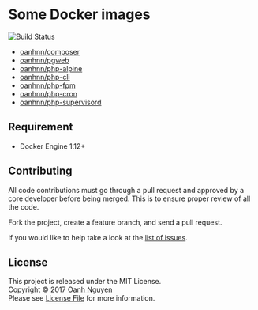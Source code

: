 # Some Docker images

[![Build Status](https://travis-ci.org/oanhnn/docker-images.svg?branch=master)](https://travis-ci.org/oanhnn/docker-images)

* [oanhnn/composer](https://github.com/oanhnn/docker-images/blob/master/composer/README.md)
* [oanhnn/pgweb](https://github.com/oanhnn/docker-images/blob/master/pgweb/README.md)
* [oanhnn/php-alpine](https://github.com/oanhnn/docker-images/blob/master/php-alpine/README.md)
* [oanhnn/php-cli](https://github.com/oanhnn/docker-images/blob/master/php-cli/README.md)
* [oanhnn/php-fpm](https://github.com/oanhnn/docker-images/blob/master/php-fpm/README.md)
* [oanhnn/php-cron](https://github.com/oanhnn/docker-images/blob/master/php-cron/README.md)
* [oanhnn/php-supervisord](https://github.com/oanhnn/docker-images/blob/master/php-supervisord/README.md)

## Requirement
- Docker Engine 1.12+

## Contributing
All code contributions must go through a pull request and approved by
a core developer before being merged. This is to ensure proper review of all the code.

Fork the project, create a feature branch, and send a pull request.

If you would like to help take a look at the [list of issues](https://github.com/oanhnn/docker-images/issues).

## License
This project is released under the MIT License.   
Copyright © 2017 [Oanh Nguyen](https://github.com/oanhnn)   
Please see [License File](https://github.com/oanhnn/docker-images/blob/master/LICENSE) for more information.
